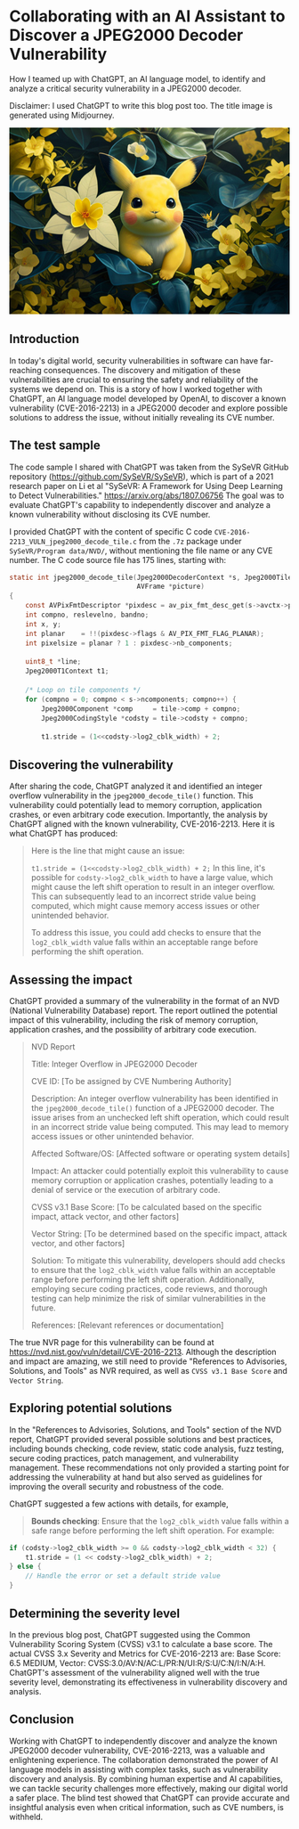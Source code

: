 # Collaborating with an AI Assistant to Discover a JPEG2000 Decoder Vulnerability

How I teamed up with ChatGPT, an AI language model, to identify and analyze a critical security vulnerability in a JPEG2000 decoder.

Disclaimer: I used ChatGPT to write this blog post too. The title image is generated using Midjourney.

![](/images/pikachu_chatgpt.png)

## Introduction

In today's digital world, security vulnerabilities in software can have far-reaching consequences. The discovery and mitigation of these vulnerabilities are crucial to ensuring the safety and reliability of the systems we depend on. This is a story of how I worked together with ChatGPT, an AI language model developed by OpenAI, to discover a known vulnerability (CVE-2016-2213) in a JPEG2000 decoder and explore possible solutions to address the issue, without initially revealing its CVE number.

## The test sample

The code sample I shared with ChatGPT was taken from the SySeVR GitHub repository (<https://github.com/SySeVR/SySeVR>), which is part of a 2021 research paper on Li et al "SySeVR: A Framework for Using Deep Learning to Detect Vulnerabilities." <https://arxiv.org/abs/1807.06756> The goal was to evaluate ChatGPT's capability to independently discover and analyze a known vulnerability without disclosing its CVE number.

I provided ChatGPT with the content of specific C code `CVE-2016-2213_VULN_jpeg2000_decode_tile.c` from the `.7z` package under `SySeVR/Program data/NVD/`, without mentioning the file name or any CVE number. The C code source file has 175 lines, starting with:

```C
static int jpeg2000_decode_tile(Jpeg2000DecoderContext *s, Jpeg2000Tile *tile,
                                AVFrame *picture)
{
    const AVPixFmtDescriptor *pixdesc = av_pix_fmt_desc_get(s->avctx->pix_fmt);
    int compno, reslevelno, bandno;
    int x, y;
    int planar    = !!(pixdesc->flags & AV_PIX_FMT_FLAG_PLANAR);
    int pixelsize = planar ? 1 : pixdesc->nb_components;

    uint8_t *line;
    Jpeg2000T1Context t1;

    /* Loop on tile components */
    for (compno = 0; compno < s->ncomponents; compno++) {
        Jpeg2000Component *comp     = tile->comp + compno;
        Jpeg2000CodingStyle *codsty = tile->codsty + compno;

        t1.stride = (1<<codsty->log2_cblk_width) + 2;
```

## Discovering the vulnerability

After sharing the code, ChatGPT analyzed it and identified an integer overflow vulnerability in the `jpeg2000_decode_tile()` function. This vulnerability could potentially lead to memory corruption, application crashes, or even arbitrary code execution. Importantly, the analysis by ChatGPT aligned with the known vulnerability, CVE-2016-2213. Here it is what ChatGPT has produced:

> Here is the line that might cause an issue:
>
> `t1.stride = (1<<codsty->log2_cblk_width) + 2;`
In this line, it's possible for `codsty->log2_cblk_width` to have a large value, which might cause the left shift operation to result in an integer overflow. This can subsequently lead to an incorrect stride value being computed, which might cause memory access issues or other unintended behavior.
>
> To address this issue, you could add checks to ensure that the `log2_cblk_width` value falls within an acceptable range before performing the shift operation.

## Assessing the impact

ChatGPT provided a summary of the vulnerability in the format of an NVD (National Vulnerability Database) report. The report outlined the potential impact of this vulnerability, including the risk of memory corruption, application crashes, and the possibility of arbitrary code execution.

> NVD Report
> 
> Title: Integer Overflow in JPEG2000 Decoder
>
> CVE ID: [To be assigned by CVE Numbering Authority]
>
>Description: An integer overflow vulnerability has been identified in the `jpeg2000_decode_tile()` function of a JPEG2000 decoder. The issue arises from an unchecked left shift operation, which could result in an incorrect stride value being computed. This may lead to memory access issues or other unintended behavior.
>
>Affected Software/OS: [Affected software or operating system details]
>
>Impact: An attacker could potentially exploit this vulnerability to cause memory corruption or application crashes, potentially leading to a denial of service or the execution of arbitrary code.
>
>CVSS v3.1 Base Score: [To be calculated based on the specific impact, attack vector, and other factors]
>
>Vector String: [To be determined based on the specific impact, attack vector, and other factors]
>
>Solution: To mitigate this vulnerability, developers should add checks to ensure that the `log2_cblk_width` value falls within an acceptable range before performing the left shift operation. Additionally, employing secure coding practices, code reviews, and thorough testing can help minimize the risk of similar vulnerabilities in the future.
>
>References: [Relevant references or documentation]

The true NVR page for this vulnerability can be found at <https://nvd.nist.gov/vuln/detail/CVE-2016-2213>. Although the description and impact are amazing, we still need to provide "References to Advisories, Solutions, and Tools" as NVR required, as well as `CVSS v3.1 Base Score` and `Vector String`.

## Exploring potential solutions

In the "References to Advisories, Solutions, and Tools" section of the NVD report, ChatGPT provided several possible solutions and best practices, including bounds checking, code review, static code analysis, fuzz testing, secure coding practices, patch management, and vulnerability management. These recommendations not only provided a starting point for addressing the vulnerability at hand but also served as guidelines for improving the overall security and robustness of the code.

ChatGPT suggested a few actions with details, for example,

> **Bounds checking**: Ensure that the `log2_cblk_width` value falls within a safe range before performing the left shift operation. For example:

```C
if (codsty->log2_cblk_width >= 0 && codsty->log2_cblk_width < 32) {
    t1.stride = (1 << codsty->log2_cblk_width) + 2;
} else {
    // Handle the error or set a default stride value
}
```

## Determining the severity level

In the previous blog post, ChatGPT suggested using the Common Vulnerability Scoring System (CVSS) v3.1 to calculate a base score. The actual CVSS 3.x Severity and Metrics for CVE-2016-2213 are: Base Score: 6.5 MEDIUM, Vector: CVSS:3.0/AV:N/AC:L/PR:N/UI:R/S:U/C:N/I:N/A:H. ChatGPT's assessment of the vulnerability aligned well with the true severity level, demonstrating its effectiveness in vulnerability discovery and analysis.

## Conclusion

Working with ChatGPT to independently discover and analyze the known JPEG2000 decoder vulnerability, CVE-2016-2213, was a valuable and enlightening experience. The collaboration demonstrated the power of AI language models in assisting with complex tasks, such as vulnerability discovery and analysis. By combining human expertise and AI capabilities, we can tackle security challenges more effectively, making our digital world a safer place. The blind test showed that ChatGPT can provide accurate and insightful analysis even when critical information, such as CVE numbers, is withheld.

